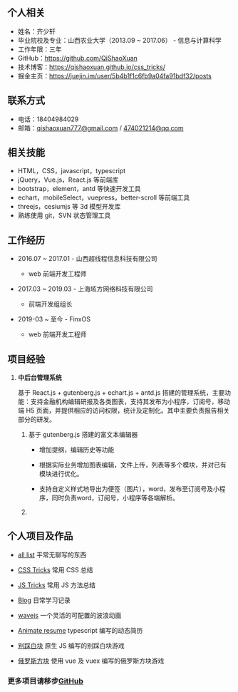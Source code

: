 ## 个人相关

- 姓名：齐少轩
- 毕业院校及专业：山西农业大学（2013.09 ~ 2017.06） - 信息与计算科学
- 工作年限：三年
- GitHub：https://github.com/QiShaoXuan
- 技术博客：https://qishaoxuan.github.io/css_tricks/
- 掘金主页：https://juejin.im/user/5b4b1f1c6fb9a04fa91bdf32/posts
  
## 联系方式

- 电话：18404984029
- 邮箱：qishaoxuan777@gmail.com / 474021214@qq.com

## 相关技能

- HTML，CSS，javascript，typescript
- jQuery，Vue.js，React.js 等前端库
- bootstrap，element，antd 等快速开发工具
- echart，mobileSelect，vuepress，better-scroll 等前端工具
- threejs，cesiumjs 等 3d 模型开发库
- 熟练使用 git，SVN 状态管理工具

## 工作经历

- 2016.07 ~ 2017.01 - 山西超线程信息科技有限公司
  - web 前端开发工程师

- 2017.03 ~ 2019.03 - 上海垓方网络科技有限公司
  - 前端开发组组长
  
- 2019-03 ~ 至今 - FinxOS
  - web 前端开发工程师

## 项目经验

1. **中后台管理系统**

   基于 React.js + gutenberg.js + echart.js + antd.js 搭建的管理系统，主要功能：支持金融机构编辑研报及各类图表，支持其发布为小程序，订阅号，移动端 H5 页面，并提供相应的访问权限，统计及定制化。其中主要负责报告相关部分的研发。

   1. 基于 gutenberg.js 搭建的富文本编辑器

      - 增加提纲，编辑历史等功能

      - 根据实际业务增加图表编辑，文件上传，列表等多个模块，并对已有模块进行优化。
      - 支持自定义样式地导出为便签（图片），word，发布至订阅号及小程序，同时负责word，订阅号，小程序等各端解析。

   2. 








## 个人项目及作品

- [all list](https://github.com/QiShaoXuan/qishaoxuan.github.io)
  平常无聊写的东西

- [CSS Tricks](https://qishaoxuan.github.io/css_tricks/)
  常用 CSS 总结

- [JS Tricks](https://qishaoxuan.github.io/js_tricks/)
  常用 JS 方法总结

- [Blog](https://qishaoxuan.github.io/blog/)
  日常学习记录

- [wavejs](https://github.com/QiShaoXuan/wavejs)
  一个灵活的可配置的波浪动画

- [Animate resume](https://github.com/QiShaoXuan/animate_resume_ts)
  typescript 编写的动态简历

- [别踩白块](https://github.com/QiShaoXuan/dont-touch-white)
  原生 JS 编写的别踩白块游戏

- [俄罗斯方块](https://github.com/QiShaoXuan/vue_tetris)
  使用 vue 及 vuex 编写的俄罗斯方块游戏

### 更多项目请移步[GitHub](https://github.com/QiShaoXuan)
